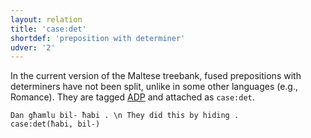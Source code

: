 ```yaml
---
layout: relation
title: 'case:det'
shortdef: 'preposition with determiner'
udver: '2'
---
```


In the current version of the Maltese treebank, fused prepositions with determiners have not been split,
unlike in some other languages (e.g., Romance). They are tagged [ADP]() and attached as `case:det`.

~~~ sdparse
Dan għamlu bil- ħabi . \n They did this by hiding .
case:det(ħabi, bil-)
~~~
<!-- Interlanguage links updated Ne 5. května 2024, 18:20:49 CEST -->
